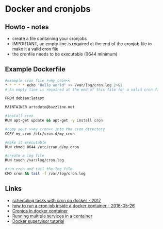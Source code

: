 # Docker and cronjobs

## Howto - notes

* create a file containing your cronjobs
* IMPORTANT, an empty line is required at the end of the cronjob file to make it a valid cron file
* the cronfile needs to be executable (0644 minimum)

## Example Dockerfile

```bash
#example cron file >>my_cron<<
* * * * * echo "Hello world" >> /var/log/cron.log 2>&1
# An empty line is required at the end of this file for a valid cron file.
```

```bash
FROM debian:latest

MAINTAINER artodeto@bazzline.net

#install cron
RUN apt-get update && apt-get -y install cron

#copy your >>my_cron<< into the cron directory
COPY my_cron /etc/cron.d/my_cron

#make it executable
RUN chmod 0644 /etc/cron.d/my_cron

#create a log file
RUN touch /var/log/cron.log

#run cron and tail the log file
CMD cron && tail -f /var/log/cron.log
```

## Links

* [scheduling tasks with cron on docker - 2017](https://jonathas.com/scheduling-tasks-with-cron-on-docker/)
* [how to run a cron job inside a docker container - 2016-05-26](https://stackoverflow.com/questions/37458287/how-to-run-a-cron-job-inside-a-docker-container#37458519)
* [Cronjos in docker container](https://forums.docker.com/t/cronjobs-in-docker-container/2618)
* [Running multiple services in a container](https://docs.docker.com/config/containers/multi-service_container/)
* [Docker supervisor tutorial](https://gotechnies.com/docker-supervisor-tutorial/)

